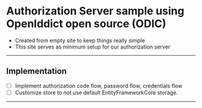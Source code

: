 # Authorization Server sample using OpenIddict open source (ODIC)
- Created from empty site to keep things really simple 
- This site serves as minimum setup for our authorization server
---

## Implementation
- [ ] Implement authorization code flow, password flow, credentials flow
- [ ] Customize store to not use default EntityFrameworkCore storage.
---